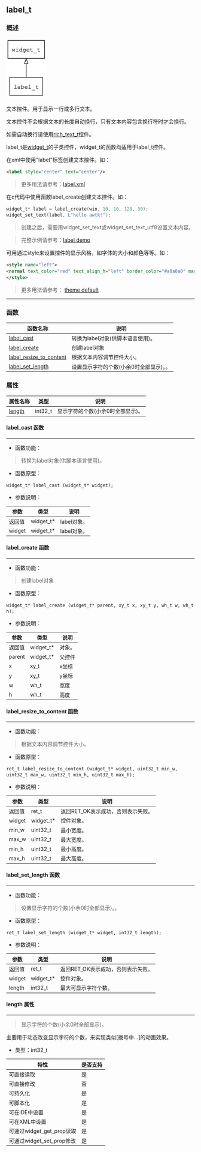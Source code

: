 ## label\_t
### 概述
![image](images/label_t_0.png)

文本控件。用于显示一行或多行文本。

文本控件不会根据文本的长度自动换行，只有文本内容包含换行符时才会换行。

如需自动换行请使用[rich\_text\_t](rich_text_t.md)控件。

label\_t是[widget\_t](widget_t.md)的子类控件，widget\_t的函数均适用于label\_t控件。

在xml中使用"label"标签创建文本控件。如：

```xml
<label style="center" text="center"/>
```

> 更多用法请参考：[label.xml](
https://github.com/zlgopen/awtk/blob/master/demos/assets/default/raw/ui/label.xml)

在c代码中使用函数label\_create创建文本控件。如：

```c
widget_t* label = label_create(win, 10, 10, 128, 30);
widget_set_text(label, L"hello awtk!");
```

> 创建之后，需要用widget\_set\_text或widget\_set\_text\_utf8设置文本内容。

> 完整示例请参考：[label demo](
https://github.com/zlgopen/awtk-c-demos/blob/master/demos/label.c)

可用通过style来设置控件的显示风格，如字体的大小和颜色等等。如：

```xml
<style name="left">
<normal text_color="red" text_align_h="left" border_color="#a0a0a0" margin="4" />
</style>
```

> 更多用法请参考：
[theme default](
https://github.com/zlgopen/awtk/blob/master/demos/assets/default/raw/styles/default.xml#L144)
----------------------------------
### 函数
<p id="label_t_methods">

| 函数名称 | 说明 | 
| -------- | ------------ | 
| <a href="#label_t_label_cast">label\_cast</a> | 转换为label对象(供脚本语言使用)。 |
| <a href="#label_t_label_create">label\_create</a> | 创建label对象 |
| <a href="#label_t_label_resize_to_content">label\_resize\_to\_content</a> | 根据文本内容调节控件大小。 |
| <a href="#label_t_label_set_length">label\_set\_length</a> | 设置显示字符的个数(小余0时全部显示)。。 |
### 属性
<p id="label_t_properties">

| 属性名称 | 类型 | 说明 | 
| -------- | ----- | ------------ | 
| <a href="#label_t_length">length</a> | int32\_t | 显示字符的个数(小余0时全部显示)。 |
#### label\_cast 函数
-----------------------

* 函数功能：

> <p id="label_t_label_cast">转换为label对象(供脚本语言使用)。

* 函数原型：

```
widget_t* label_cast (widget_t* widget);
```

* 参数说明：

| 参数 | 类型 | 说明 |
| -------- | ----- | --------- |
| 返回值 | widget\_t* | label对象。 |
| widget | widget\_t* | label对象。 |
#### label\_create 函数
-----------------------

* 函数功能：

> <p id="label_t_label_create">创建label对象

* 函数原型：

```
widget_t* label_create (widget_t* parent, xy_t x, xy_t y, wh_t w, wh_t h);
```

* 参数说明：

| 参数 | 类型 | 说明 |
| -------- | ----- | --------- |
| 返回值 | widget\_t* | 对象。 |
| parent | widget\_t* | 父控件 |
| x | xy\_t | x坐标 |
| y | xy\_t | y坐标 |
| w | wh\_t | 宽度 |
| h | wh\_t | 高度 |
#### label\_resize\_to\_content 函数
-----------------------

* 函数功能：

> <p id="label_t_label_resize_to_content">根据文本内容调节控件大小。

* 函数原型：

```
ret_t label_resize_to_content (widget_t* widget, uint32_t min_w, uint32_t max_w, uint32_t min_h, uint32_t max_h);
```

* 参数说明：

| 参数 | 类型 | 说明 |
| -------- | ----- | --------- |
| 返回值 | ret\_t | 返回RET\_OK表示成功，否则表示失败。 |
| widget | widget\_t* | 控件对象。 |
| min\_w | uint32\_t | 最小宽度。 |
| max\_w | uint32\_t | 最大宽度。 |
| min\_h | uint32\_t | 最小高度。 |
| max\_h | uint32\_t | 最大高度。 |
#### label\_set\_length 函数
-----------------------

* 函数功能：

> <p id="label_t_label_set_length">设置显示字符的个数(小余0时全部显示)。。

* 函数原型：

```
ret_t label_set_length (widget_t* widget, int32_t length);
```

* 参数说明：

| 参数 | 类型 | 说明 |
| -------- | ----- | --------- |
| 返回值 | ret\_t | 返回RET\_OK表示成功，否则表示失败。 |
| widget | widget\_t* | 控件对象。 |
| length | int32\_t | 最大可显示字符个数。 |
#### length 属性
-----------------------
> <p id="label_t_length">显示字符的个数(小余0时全部显示)。
主要用于动态改变显示字符的个数，来实现类似[拨号中...]的动画效果。

* 类型：int32\_t

| 特性 | 是否支持 |
| -------- | ----- |
| 可直接读取 | 是 |
| 可直接修改 | 否 |
| 可持久化   | 是 |
| 可脚本化   | 是 |
| 可在IDE中设置 | 是 |
| 可在XML中设置 | 是 |
| 可通过widget\_get\_prop读取 | 是 |
| 可通过widget\_set\_prop修改 | 是 |
